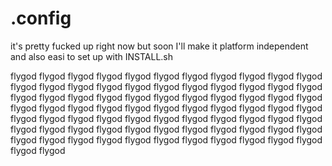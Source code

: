 # .config

it's pretty fucked up right now but soon I'll make it platform independent and also easi to set up with INSTALL.sh

flygod
flygod
flygod
flygod
flygod
flygod
flygod
flygod
flygod
flygod
flygod
flygod
flygod
flygod
flygod
flygod
flygod
flygod
flygod
flygod
flygod
flygod
flygod
flygod
flygod
flygod
flygod
flygod
flygod
flygod
flygod
flygod
flygod
flygod
flygod
flygod
flygod
flygod
flygod
flygod
flygod
flygod
flygod
flygod
flygod
flygod
flygod
flygod
flygod
flygod
flygod
flygod
flygod
flygod
flygod
flygod
flygod
flygod
flygod
flygod
flygod
flygod
flygod
flygod
flygod
flygod
flygod
flygod
flygod
flygod
flygod
flygod
flygod
flygod
flygod
flygod
flygod
flygod
flygod
